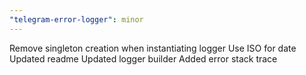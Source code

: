 ```yaml
---
"telegram-error-logger": minor
---
```


Remove singleton creation when instantiating logger
Use ISO for date
Updated readme
Updated logger builder 
Added error stack trace
